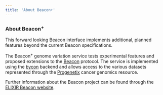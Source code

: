 ```yaml
---
title: 'About Beacon+'
---
```


### About Beacon<sup>+</sup>

This forward looking Beacon interface implements additional, planned
features beyond the current Beacon specifications.

The Beacon<sup>+</sup> genome variation service tests experimental
features and proposed extensions to the [Beacon](http://beacon-project.io) protocol.
The service is implemented using the [bycon](https://github.com/progenetix/bycon)
backend and allows access to the various datasets represented through the
[Progenetix](http://progenetix.org) cancer genomics resource.

Further information about the Beacon project can be found through the
[ELIXIR Beacon website](http://beacon-project.io/).
